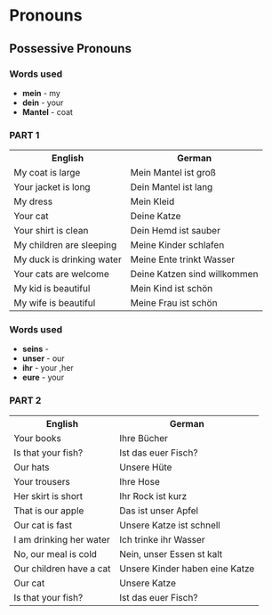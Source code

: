 # Pronouns

## Possessive Pronouns

### Words used
+ **mein** - my 
+ **dein** - your
+ **Mantel** - coat

### PART 1

<table>
    <tr>
        <th>English</th>
        <th>German</th>
    </tr>
    <tr>
        <td>My coat is large</td>
        <td>Mein Mantel ist groß</td>
    </tr>
    <tr>
        <td>Your jacket is long</td>
        <td>Dein Mantel ist lang</td>
    </tr>
    <tr>
        <td>My dress</td>
        <td>Mein Kleid</td>
    </tr>
    <tr>
        <td>Your cat</td>
        <td>Deine Katze</td>
    </tr>
    <tr>
        <td>Your shirt is clean</td>
        <td>Dein Hemd ist sauber</td>
    </tr>
    <tr>
        <td>My children are sleeping</td>
        <td>Meine Kinder schlafen</td>
    </tr>
    <tr>
        <td>My duck is drinking water</td>
        <td>Meine Ente trinkt Wasser</td>
    </tr>
    <tr>
        <td>Your cats are welcome</td>
        <td>Deine Katzen sind willkommen</td>
    </tr>
    <tr>
        <td>My kid is beautiful</td>
        <td>Mein Kind ist schön</td>
    </tr>
    <tr>
        <td>My wife is beautiful</td>
        <td>Meine Frau ist schön</td>
    </tr>
</table>

### Words used
+ **seins** - 
+ **unser** - our
+ **ihr** - your ,her
+ **eure** - your 

### PART 2

<table>
    <tr>
        <th>English</th>
        <th>German</th>
    </tr>
    <tr>
        <td>Your books</td>
        <td>Ihre Bücher</td>
    </tr>
    <tr>
        <td>Is that your fish?</td>
        <td>Ist das euer Fisch?</td>
    </tr>
    <tr>
        <td>Our hats</td>
        <td>Unsere Hüte</td>
    </tr>
    <tr>
        <td>Your trousers</td>
        <td>Ihre Hose</td>
    </tr>
    <tr>
        <td>Her skirt is short</td>
        <td>Ihr Rock ist kurz</td>
    </tr>
    <tr>
        <td>That is our apple</td>
        <td>Das ist unser Apfel</td>
    </tr>
    <tr>
        <td>Our cat is fast</td>
        <td>Unsere Katze ist schnell</td>
    </tr>
    <tr>
        <td>I am drinking her water</td>
        <td>Ich trinke ihr Wasser</td>
    </tr>
    <tr>
        <td>No, our meal is cold</td>
        <td>Nein, unser Essen st kalt</td>
    </tr>
    <tr>
        <td>Our children have a cat</td>
        <td>Unsere Kinder haben eine Katze</td>
    </tr>
    <tr>
        <td>Our cat</td>
        <td>Unsere Katze</td>
    </tr>
    <tr>
        <td>Is that your fish?</td>
        <td>Ist das euer Fisch?</td>
    </tr>
</table>
